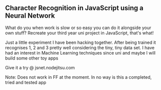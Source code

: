 <h2>Character Recognition in JavaScript using a Neural Network</h2>

<p>What do you when work is slow or so easy you can do it alongside your own stuff? Recreate your third year uni project in JavaScript, that's what!</p>

<p>Just a little experiment I have been hacking together. After being trained it recognises 1, 2 and 3 pretty well considering the tiny, tiny data set. I have had an interest in Machine Learning techniques since uni and maybe I will build some other toy apps</p>

<p>Give it a try @ jsnet.nodejitsu.com</p>

<p>Note: Does not work in FF at the moment. In no way is this a completed, tried and tested app</p>
